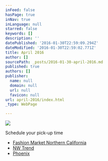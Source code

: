 ```yaml
---
inFeed: false
hasPage: true
inNav: true
inLanguage: null
starred: false
keywords: []
description: ''
datePublished: '2016-01-30T22:59:09.294Z'
dateModified: '2016-01-30T22:59:02.771Z'
title: April 2016
author: []
sourcePath: _posts/2016-01-30-april-2016.md
published: true
authors: []
publisher:
  name: null
  domain: null
  url: null
  favicon: null
url: april-2016/index.html
_type: WebPage

---
```

![](https://the-grid-user-content.s3-us-west-2.amazonaws.com/5cd56c71-de1f-4e49-8022-31d0871d1709.PNG)

Schedule your pick-up time

* [Fashion Market Northern California][0]
* [NW Trend][1]
* [Phoenix][2]

[0]: https://www.timetrade.com/book/9MNVK
[1]: https://www.timetrade.com/book/6YCX1
[2]: https://www.timetrade.com/book/97H2K